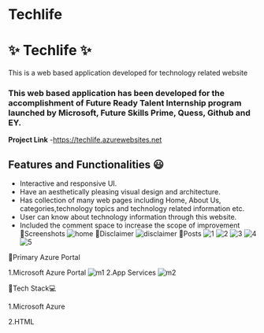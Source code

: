 # Techlife

# ✨ Techlife ✨

This is a web based application developed for technology related website

### This web based application has been developed for the accomplishment of Future Ready Talent Internship program launched by Microsoft, Future Skills Prime, Quess, Github and EY.


**Project Link** -https://techlife.azurewebsites.net

## Features and Functionalities 😃

- Interactive and responsive UI.
- Have an aesthetically pleasing visual design and architecture.
- Has collection of many web pages including Home, About Us, categories,technology topics and technology related information etc.
- User can know about technology information through this website.
- Included the comment space to increase the scope of improvement
🔗Screenshots
![home](https://user-images.githubusercontent.com/118873175/204243362-5cec007b-87b0-4723-8fbd-72295ebaf59c.png)
🔗Disclaimer
![disclaimer](https://user-images.githubusercontent.com/118873175/204243465-b25a7835-504e-4a15-99cc-8005c5322a39.png)
🔗Posts
![1](https://user-images.githubusercontent.com/118873175/204243607-366969e5-fa7a-4801-a6ee-45183e51632d.png)
![2](https://user-images.githubusercontent.com/118873175/204243644-27fbabd8-81d2-4ed5-bee6-89d9d54415fd.png)
![3](https://user-images.githubusercontent.com/118873175/204243699-b88ab27e-90f9-42e0-b5f8-315749b21229.png)
![4](https://user-images.githubusercontent.com/118873175/204243721-4b9934ae-eeb9-44b1-ab39-6cfe53f0af77.png)
![5](https://user-images.githubusercontent.com/118873175/204243754-ea7e6eb2-5a96-438e-a680-4d65e22ed162.png)

🔗Primary Azure Portal

1.Microsoft Azure Portal
![m1](https://user-images.githubusercontent.com/118873175/204244074-e28aa8a8-f605-4327-a220-65514be9e934.png)
2.App Services
![m2](https://user-images.githubusercontent.com/118873175/204244193-8df21229-56cf-4b58-9673-f37ea92f9461.png)

🔗Tech Stack💻

1.Microsoft Azure

2.HTML


